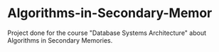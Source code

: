 # Algorithms-in-Secondary-Memor
Project done for the course "Database Systems Architecture"
about Algorithms in Secondary Memories.
